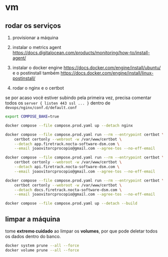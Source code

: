 # vm

## rodar os serviços

1. provisionar a máquina

2. instalar o metrics agent <https://docs.digitalocean.com/products/monitoring/how-to/install-agent/>

3. instalar o docker engine <https://docs.docker.com/engine/install/ubuntu/> e o postinstall também <https://docs.docker.com/engine/install/linux-postinstall/>

4. rodar o nginx e o certbot

se por acaso você estiver subindo pela primeira vez, precisa comentar todos os `server { listen 443 ssl ... }` dentro de `devops/nginx/conf.d/default.conf`

```sh
export COMPOSE_BAKE=true

docker compose --file compose.prod.yaml up --detach nginx

docker compose --file compose.prod.yaml run --rm --entrypoint certbot \
    certbot certonly --webroot -w /var/www/certbot \
    --detach app.firetrack.nocta-software-dsm.com \
    --email joaovitorcprocopio@gmail.com --agree-tos --no-eff-email

docker compose --file compose.prod.yaml run --rm --entrypoint certbot \
    certbot certonly --webroot -w /var/www/certbot \
    --detach api.firetrack.nocta-software-dsm.com \
    --email joaovitorcprocopio@gmail.com --agree-tos --no-eff-email

docker compose --file compose.prod.yaml run --rm --entrypoint certbot \
    certbot certonly --webroot -w /var/www/certbot \
    --detach docs.firetrack.nocta-software-dsm.com \
    --email joaovitorcprocopio@gmail.com --agree-tos --no-eff-email

docker compose --file compose.prod.yaml up --detach --build
```

## limpar a máquina

tome **extremo cuidado** ao limpar os **volumes**, por que pode deletar todos os dados dentro do banco.

```sh
docker system prune --all --force
docker volume prune --all --force
```
